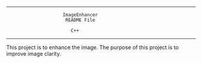 ----------------------------------------------------------------------------
                         ImageEnhancer
                          README File           

                            C++
----------------------------------------------------------------------------
This project is to enhance the image.
The purpose of this project is to improve image clarity.

